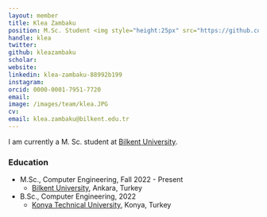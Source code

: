 ```yaml
---
layout: member
title: Klea Zambaku
position: M.Sc. Student <img style="height:25px" src="https://github.com/BilkentCompGen/BilkentCompGen.github.io/blob/master/images/team/KZ_sq_side_dna.png?raw=true"/>
handle: klea
twitter:
github: kleazambaku
scholar: 
website: 
linkedin: klea-zambaku-88992b199
instagram:
orcid: 0000-0001-7951-7720
email: 
image: /images/team/klea.JPG
cv: 
email: klea.zambaku@bilkent.edu.tr
---
```


I am currently a M. Sc. student at [Bilkent University](http://www.cs.bilkent.edu.tr/).

### Education

- M.Sc., Computer Engineering, Fall 2022 - Present 
  - [Bilkent University](http://www.cs.bilkent.edu.tr/), Ankara, Turkey 
- B.Sc., Computer Engineering, 2022
  - [Konya Technical University](https://www.ktun.edu.tr/en/Birim/Hakkimizda?brm=7mL9IUtl9lsvYJ1yQpEWVw%3D%3D), Konya, Turkey


